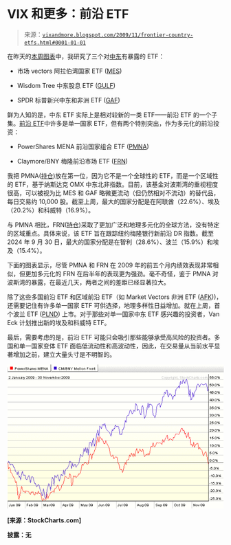 <!--yml

类别：未分类

日期：2024-05-18 17:21:39

-->

# VIX 和更多：前沿 ETF

> 来源：[`vixandmore.blogspot.com/2009/11/frontier-country-etfs.html#0001-01-01`](http://vixandmore.blogspot.com/2009/11/frontier-country-etfs.html#0001-01-01)

在昨天的[本周图表](http://vixandmore.blogspot.com/search/label/chart%20of%20the%20week)中，我研究了三个对[中东](http://vixandmore.blogspot.com/search/label/Middle%20East)有暴露的 ETF：

+   市场 vectors 阿拉伯湾国家 ETF ([MES](http://vixandmore.blogspot.com/search/label/MES))

+   Wisdom Tree 中东股息 ETF ([GULF](http://vixandmore.blogspot.com/search/label/GULF))

+   SPDR 标普新兴中东和非洲 ETF ([GAF](http://vixandmore.blogspot.com/search/label/GAF))

鲜为人知的是，中东 ETF 实际上是相对较新的一类 ETF——前沿 ETF 的一个子集。[前沿 ETF](http://vixandmore.blogspot.com/search/label/frontier%20ETFs)中许多是单一国家 ETF，但有两个特别突出，作为多元化的前沿投资：

+   PowerShares MENA 前沿国家组合 ETF ([PMNA](http://vixandmore.blogspot.com/search/label/PMNA))

+   Claymore/BNY 梅隆前沿市场 ETF ([FRN](http://vixandmore.blogspot.com/search/label/FRN))

我把 PMNA([持仓](http://www.invescopowershares.com/products/overview.aspx?ticker=pmna))放在第一位，因为它不是一个全球性的 ETF，而是一个区域性的 ETF，基于纳斯达克 OMX 中东北非指数。目前，该基金对波斯湾的重视程度很高，可以被视为比 MES 和 GAF 略微更流动（但仍然相对不流动）的替代品，每日交易约 10,000 股。截至上周，最大的国家分配是在阿联酋（22.6%）、埃及（20.2%）和科威特（16.9%）。

与 PMNA 相比，FRN([持仓](http://www.claymore.com/etf/fund/frn))采取了更加广泛和地理多元化的全球方法，没有特定的区域重点。具体来说，该 ETF 旨在跟踪纽约梅隆银行新前沿 DR 指数。截至 2024 年 9 月 30 日，最大的国家分配是在智利（28.6%）、波兰（15.9%）和埃及（15.4%）。

下面的图表显示，尽管 PMNA 和 FRN 在 2009 年的前五个月内绩效表现非常相似，但更加多元化的 FRN 在后半年的表现更为强劲。毫不奇怪，鉴于 PMNA 对波斯湾的暴露，在最近几天，两者之间的差距已经显著拉大。

除了这些多国前沿 ETF 和区域前沿 ETF（如 Market Vectors 非洲 ETF ([AFK](http://vixandmore.blogspot.com/search/label/AFK)))，还需要记住有许多单一国家 ETF 可供选择，地理多样性日益增加。就在上周，首个波兰 ETF ([PLND](http://vixandmore.blogspot.com/search/label/PLND)) 上市。对于那些对单一国家中东 ETF 感兴趣的投资者，Van Eck 计划推出新的埃及和科威特 ETF。

最后，需要考虑的是，前沿 ETF 可能只会吸引那些能够承受高风险的投资者。多国和单一国家变体 ETF 面临低流动性和高波动性，因此，在交易量从当前水平显著增加之前，建立大量头寸是不明智的。

![](img/8483cc7e42eeb87cec364f8b8a7b47bd.png)

**[来源：StockCharts.com]**

****披露：无****
